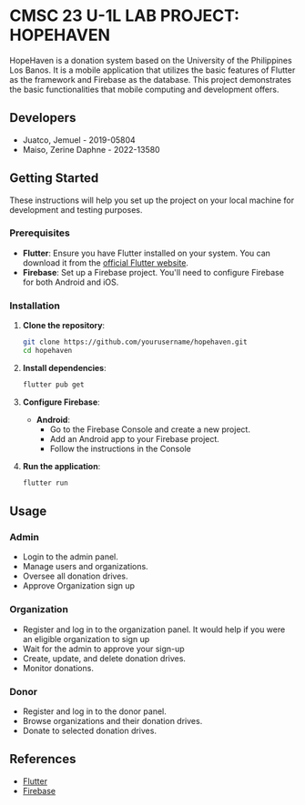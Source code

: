 # CMSC 23 U-1L LAB PROJECT: HOPEHAVEN 

HopeHaven is a donation system based on the University of the Philippines Los Banos. It is a mobile application that utilizes the basic features of Flutter as the framework and Firebase as the database.
This project demonstrates the basic functionalities that mobile computing and development offers.

## Developers 
- Juatco, Jemuel - 2019-05804
- Maiso, Zerine Daphne - 2022-13580

## Getting Started

These instructions will help you set up the project on your local machine for development and testing purposes.

### Prerequisites

- **Flutter**: Ensure you have Flutter installed on your system. You can download it from the [official Flutter website](https://flutter.dev/docs/get-started/install).
- **Firebase**: Set up a Firebase project. You'll need to configure Firebase for both Android and iOS.

### Installation

1. **Clone the repository**:
    ```sh
    git clone https://github.com/yourusername/hopehaven.git
    cd hopehaven
    ```

2. **Install dependencies**:
    ```sh
    flutter pub get
    ```

3. **Configure Firebase**:
    - **Android**:
      - Go to the Firebase Console and create a new project.
      - Add an Android app to your Firebase project.
      - Follow the instructions in the Console

4. **Run the application**:
    ```sh
    flutter run
    ```

## Usage

### Admin
- Login to the admin panel.
- Manage users and organizations.
- Oversee all donation drives.
- Approve Organization sign up

### Organization
- Register and log in to the organization panel. It would help if you were an eligible organization to sign up
- Wait for the admin to approve your sign-up
- Create, update, and delete donation drives.
- Monitor donations.

### Donor
- Register and log in to the donor panel.
- Browse organizations and their donation drives.
- Donate to selected donation drives.

## References

- [Flutter](https://flutter.dev/)
- [Firebase](https://firebase.google.com/)



